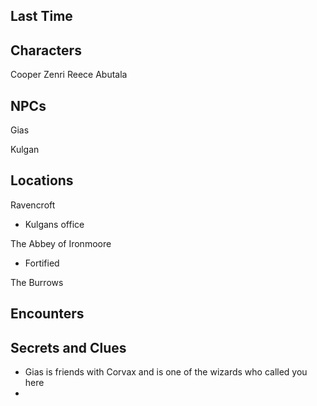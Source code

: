 ## Last Time

## Characters
Cooper
Zenri
Reece
Abutala

## NPCs
Gias

Kulgan



## Locations
Ravencroft
- Kulgans office

The Abbey of Ironmoore
- Fortified

The Burrows 

## Encounters

## Secrets and Clues
- Gias is friends with Corvax and is one of the wizards who called you here
- 